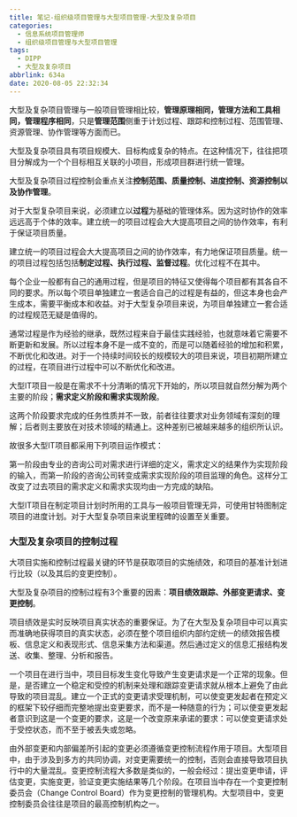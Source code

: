 ```yaml
---
title: 笔记-组织级项目管理与大型项目管理-大型及复杂项目
categories:
  - 信息系统项目管理师
  - 组织级项目管理与大型项目管理
tags:
  - DIPP
  - 大型及复杂项目
abbrlink: 634a
date: 2020-08-05 22:32:34
---
```


大型及复杂项目管理与一般项目管理相比较，**管理原理相同，管理方法和工具相同，管理程序相同**，只是**管理范围**侧重于计划过程、跟踪和控制过程、范围管理、资源管理、协作管理等方面而已。

大型及复杂项目具有项目规模大、目标构成复杂的特点。在这种情况下，往往把项目分解成为一个个目标相互关联的小项目，形成项目群进行统一管理。

大型及复杂项目过程控制会重点关注**控制范围、质量控制、进度控制、资源控制以及协作管理**。

对于大型复杂项目来说，必须建立以**过程**为基础的管理体系。因为这时协作的效率远远高于个体的效率。建立统一的项目过程会大大提高项目之间的协作效率，有利于保证项目质量。

<!-- more -->

建立统一的项目过程会大大提高项目之间的协作效率，有力地保证项目质量。统一的项目过程包括包括**制定过程、执行过程、监督过程**。优化过程不在其中。  

每个企业一般都有自己的通用过程，但是项目的特征又使得每个项目都有其各自不同的要求。所以每个项目单独建立一套适合自己的过程是有益的，但这本身也会产生成本，需要平衡成本和收益。对于大型复杂项目来说，为项目单独建立一套合适的过程规范无疑是值得的。

通常过程是作为经验的继承，既然过程来自于最佳实践经验，也就意味着它需要不断更新和发展。所以过程本身不是一成不变的，而是可以随着经验的增加和积累，不断优化和改进。对于一个持续时间较长的规模较大的项目来说，项目初期所建立的过程，在项目进行过程中可以不断优化和改进。

大型IT项目一般是在需求不十分清晰的情况下开始的，所以项目就自然分解为两个主要的阶段；**需求定义阶段和需求实现阶段**。

这两个阶段要求完成的任务性质并不一致，前者往往要求对业务领域有深刻的理解；后者则主要放在对技术领域的精通上。这种差别已被越来越多的组织所认识。

故很多大型IT项目都采用下列项目运作模式：

第一阶段由专业的咨询公司对需求进行详细的定义，需求定义的结果作为实现阶段的输入，而第一阶段的咨询公司转变成需求实现阶段的项目监理的角色。这样分工改变了过去项目的需求定义和需求实现均由一方完成的缺陷。

大型IT项目在制定项目计划时所用的工具与一般项目管理无异，可使用甘特图制定项目的进度计划。对于大型复杂项目来说里程碑的设置至关重要。


### 大型及复杂项目的控制过程

大项目实施和控制过程最关键的环节是获取项目的实施绩效，和项目的基准计划进行比较（以及其后的变更控制）。

大型及复杂项目的控制过程有3个重要的因素：**项目绩效跟踪、外部变更请求、变更控制**。

项目绩效是实时反映项目真实状态的重要保证。为了在大型及复杂项目中可以真实而准确地获得项目的真实状态，必须在整个项目组织内部约定统一的绩效报告模板、信息定义和表现形式、信息采集方法和渠道。然后通过定义的信息汇报结构发送、收集、整理、分析和报告。

一个项目在进行当中，项目目标发生变化导致产生变更请求是一个正常的现象。但是，是否建立一个稳定和受控的机制来处理和跟踪变更请求就从根本上避免了由此导致的项目混乱。建立一个正式的变更请求受理机制，可以使变更发起者在预定义的框架下较仔细而完整地提出变更要求，而不是一种随意的行为；可以使变更发起者意识到这是一个变更的要求，这是一个改变原来承诺的要求：可以使变更请求处于受控状态，而不至于被丢失或忽略。

由外部变更和内部偏差所引起的变更必须遵循变更控制流程作用于项目。大型项目中，由于涉及到多方的共同协调，对变更需要统一的控制，否则会直接导致项目执行中的大量混乱。变更控制流程大多数是类似的，一般会经过：提出变更申请，评估变更，实施变更，验证变更实施结果等几个阶段。在项目当中存在一个变更控制委员会（Change Control Board）作为变更控制的管理机构。大型项目中，变更控制委员会往往是项目的最高控制机构之一。
